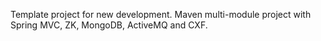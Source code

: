 Template project for new development. Maven multi-module project with Spring MVC, ZK, MongoDB, ActiveMQ and CXF.
